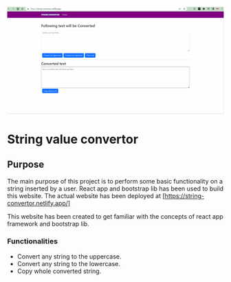 ![1](functionality.gif)

# String value convertor

## Purpose

The main purpose of this project is to perform some basic functionality on a string inserted by a user. React app and bootstrap lib has been used to build this website. The actual website has been deployed at [https://string-convertor.netlify.app/]

This website has been created to get familiar with the concepts of react app framework and bootstrap lib.

### Functionalities
* Convert any string to the uppercase.
* Convert any string to the lowercase.
* Copy whole converted string.

